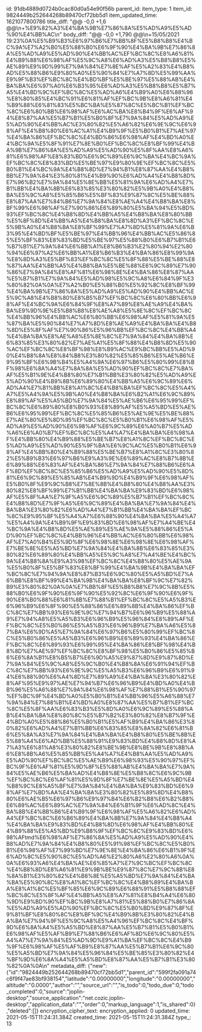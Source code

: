id: 91db4889d0724b0cac80d0a54e90f56b
parent_id: 
item_type: 1
item_id: 9824449b252644268b89470cf72bb5d1
item_updated_time: 1621077800786
title_diff: "@@ -0,0 +1,6 @@\\n+%E9%82%A3%E4%BA%9B%E7%86%8A%E5%AD%A9%E5%AD%90%E4%BB%AC\\n"
body_diff: "@@ -0,0 +1,790 @@\\n+15/05/2021 19:23%0A%E5%B9%B3%E6%97%B6%E7%BB%8F%E5%B8%B8%E4%BC%9A%E7%A2%B0%E5%88%B0%E6%9F%90%E4%BA%9B%E7%86%8A%E5%AD%A9%E5%AD%90%E4%BB%AC%EF%BC%8C%E8%A6%81%E4%B9%88%E6%98%AF%E5%9C%A8%E6%AD%A3%E5%B8%B8%E5%AE%89%E9%9D%99%E7%9A%84%E7%8E%AF%E5%A2%83%E4%B8%AD%E5%88%B6%E9%80%A0%E5%90%84%E7%A7%8D%E5%99%AA%E9%9F%B3%EF%BC%8C%E4%BD%BF%E5%BE%97%E5%88%AB%E4%BA%BA%E6%97%A0%E6%B3%95%E6%AD%A3%E5%B8%B8%E5%B7%A5%E4%BD%9C%EF%BC%8C%E5%AD%A6%E4%B9%A0%E6%88%96%E8%80%85%E4%BC%91%E6%81%AF%EF%BC%9B%E8%A6%81%E4%B9%88%E6%81%83%E5%BC%BA%E5%87%8C%E5%BC%B1%EF%BC%8C%E6%80%BB%E6%98%AF%E6%AC%BA%E8%B4%9F%E6%AF%94%E8%87%AA%E5%B7%B1%E5%B0%8F%E7%9A%84%E5%AD%A9%E5%AD%90%E4%BB%AC%E3%80%82%E5%A6%82%E6%9E%9C%E6%98%AF%E4%B8%80%E6%AC%A1%E4%B9%9F%E5%B0%B1%E7%AE%97%E4%BA%86%EF%BC%8C%E4%BD%86%E6%98%AF%E4%BD%A0%E4%BC%9A%E5%8F%91%E7%8E%B0%EF%BC%8C%E8%BF%99%E4%BA%9B%E7%86%8A%E5%AD%A9%E5%AD%90%E5%8F%AA%E8%A6%81%E6%98%AF%E8%83%BD%E6%9C%89%E6%9C%BA%E4%BC%9A%EF%BC%8C%E8%83%BD%E5%BE%97%E9%80%9E%EF%BC%8C%E5%B0%B1%E4%BC%9A%E4%B8%8D%E7%94%B1%E8%87%AA%E4%B8%BB%E7%9A%84%E3%80%81%E4%B9%90%E6%AD%A4%E4%B8%8D%E7%96%B2%E7%9A%84%E5%8E%BB%E5%81%9A%E6%AD%A4%E7%B1%BB%E4%BA%8B%E6%83%85%E3%80%82%E5%9B%A0%E4%B8%BA%E5%9C%A8%E5%85%B6%E5%BF%83%E9%87%8C%E5%BE%88%E8%87%AA%E7%84%B6%E7%9A%84%E8%AE%A4%E4%B8%BA%E8%BF%99%E6%98%AF%E7%90%86%E6%89%80%E5%BA%94%E5%BD%93%EF%BC%8C%E4%B8%8D%E4%BB%A5%E4%B8%BA%E8%80%BB%E5%8F%8D%E4%BB%A5%E4%B8%BA%E8%8D%A3%EF%BC%8C%E5%9B%A0%E4%B8%BA%E8%BF%99%E7%A7%8D%E5%81%9A%E6%B3%95%E4%BD%BF%E5%BE%97%E4%BB%96%E4%BB%AC%E5%86%85%E5%BF%83%E8%83%BD%E5%BE%97%E5%88%B0%E6%B7%B1%E6%B7%B1%E7%9A%84%E6%BB%A1%E8%B6%B3%E2%80%94%E2%80%94%E6%97%A2%E6%BB%A1%E8%B6%B3%E4%BA%86%E8%99%9A%E8%8D%A3%E5%BF%83%EF%BC%8C%E5%8F%88%E5%BE%88%E8%87%AA%E4%BB%A5%E4%B8%BA%E5%BE%88%E6%9C%89%E7%90%86%E7%9A%84%E8%AF%81%E6%98%8E%E4%BA%86%E8%87%AA%E5%B7%B1%E7%9A%84%E5%AD%98%E5%9C%A8%E6%84%9F%E3%80%82%0A%0A%E7%A2%B0%E5%88%B0%E5%92%8C%E8%BF%99%E4%BA%9B%E7%86%8A%E5%AD%A9%E5%AD%90%E4%BB%AC%E5%9C%A8%E4%B8%80%E8%B5%B7%EF%BC%8C%E6%80%BB%E6%98%AF%E4%BC%9A%E6%84%9F%E8%A7%89%E8%AE%A9%E4%BA%BA%E9%9D%9E%E5%B8%B8%E8%AE%A8%E5%8E%8C%EF%BC%8C%E4%BB%96%E4%BB%AC%E6%80%BB%E6%98%AF%E5%81%9A%E5%87%BA%E5%90%84%E7%A7%8D%E8%AE%A9%E4%BA%BA%E4%B8%8D%E5%8F%AF%E7%90%86%E5%96%BB%EF%BC%8C%E4%BB%A4%E4%BA%BA%E8%AE%A8%E5%8E%8C%E7%9A%84%E4%BA%8B%E6%83%85%E3%80%82%E7%AE%A1%E5%8F%88%E4%B8%8D%E5%90%AC%EF%BC%8C%E8%BF%98%E8%B9%AC%E9%BC%BB%E5%AD%90%E4%B8%8A%E8%84%B8%E3%80%82%E5%85%B6%E5%AE%B6%E9%95%BF%E6%9B%B4%E5%A4%9A%E6%97%B6%E5%80%99%E8%BF%98%E6%8A%A4%E7%8A%8A%E5%AD%90%EF%BC%8C%E7%BA%AF%E5%B1%9E%E4%B8%80%E7%B1%BB%E3%80%82%E5%AD%A9%E5%AD%90%E4%B9%8B%E6%89%80%E4%BB%A5%E6%9C%89%E6%AD%A4%E7%B1%BB%E8%A1%8C%E4%B8%BA%EF%BC%8C%E5%A4%A7%E5%A4%9A%E5%9B%A0%E4%B8%BA%E6%B2%A1%E6%9C%89%E8%89%AF%E5%A5%BD%E7%9A%84%E5%AE%B6%E6%95%99%EF%BC%8C%E6%89%80%E8%B0%93%E8%89%AF%E5%A5%BD%E5%AE%B6%E6%95%99%EF%BC%8C%E5%85%B6%E5%AE%9E%E5%BE%88%E7%AE%80%E5%8D%95%EF%BC%8C%E5%B0%B1%E6%98%AF%E5%AD%A9%E5%AD%90%E6%98%AF%E6%9C%89%E6%A0%B7%E5%AD%A6%E6%A0%B7%EF%BC%8C%E5%A4%A7%E4%BA%BA%E6%98%AF%E4%BB%80%E4%B9%88%E5%BE%B7%E8%A1%8C%EF%BC%8C%E5%AD%A9%E5%AD%90%E5%9F%BA%E6%9C%AC%E5%B0%B1%E6%98%AF%E4%BB%80%E4%B9%88%E5%BE%B7%E8%A1%8C%E3%80%82%E5%B9%B3%E6%97%B6%E9%A3%9E%E6%89%AC%E8%B7%8B%E6%89%88%E6%83%AF%E4%BA%86%E7%9A%84%E7%88%B6%E6%AF%8D%EF%BC%8C%E5%85%B6%E5%AD%A9%E5%AD%90%E5%8D%81%E6%9C%89%E5%85%AB%E4%B9%9D%E4%B9%9F%E6%98%AF%E5%B0%8F%E9%9C%B8%E7%8E%8B%E4%B8%80%E4%B8%AA%E3%80%82%E8%BF%99%E7%B1%BB%E4%BA%BA%E9%83%BD%E6%98%AF%E5%8F%AA%E7%9F%A5%E6%9C%89%E5%B7%B1%EF%BC%8C%E4%B8%8D%E7%9F%A5%E6%9C%89%E4%BA%BA%E7%9A%84%E4%BA%BA%E3%80%82%E6%AD%A4%E7%B1%BB%E4%BA%BA%EF%BC%8C%E9%95%BF%E5%A4%A7%E6%88%90%E4%BA%BA%E5%A4%A7%E5%A4%9A%E4%B9%9F%E9%83%BD%E6%98%AF%E7%A4%BE%E4%BC%9A%E4%B8%8D%E5%AE%89%E5%AE%9A%E5%88%86%E5%AD%90%EF%BC%8C%E4%BB%96%E4%BB%AC%E6%80%BB%E6%98%AF%E7%A0%B4%E5%9D%8F%E6%98%8E%E6%98%8E%E6%98%AF%E7%BE%8E%E5%A5%BD%E7%9A%84%E4%BA%8B%E6%83%85%E3%80%82%E6%89%80%E4%BB%A5%E5%9C%A8%E7%A4%BE%E4%BC%9A%E4%B8%8A%E9%A3%98%EF%BC%8C%E4%B8%80%E5%AE%9A%E5%B0%8F%E5%BF%83%E8%BF%99%E4%BA%9B%E4%BA%BA%EF%BC%8C%E7%94%9A%E8%87%B3%E6%9C%80%E5%A5%BD%E7%A6%BB%E8%BF%99%E4%BA%9B%E4%BA%BA%E8%BF%9C%E7%82%B9%E3%80%82%0A%0A%E7%BB%8F%E5%B8%B8%E7%9C%8B%E5%88%B0%E6%9F%90%E6%9F%90%E5%92%8C%E6%9F%90%E6%9F%90%E8%B0%88%E6%81%8B%E7%88%B1%EF%BC%8C%E5%A5%B3%E6%96%B9%E6%8F%90%E5%88%86%E6%89%8B%E4%BA%86%EF%BC%8C%E7%BB%93%E6%9E%9C%E7%94%B7%E6%96%B9%E5%88%A9%E7%94%A8%E5%A5%B3%E6%96%B9%E5%96%84%E8%89%AF%EF%BC%8C%E5%B0%86%E5%A5%B3%E6%96%B9%E7%BA%A6%E5%87%BA%E6%9D%A5%E7%9A%84%E6%97%B6%E5%80%99%EF%BC%8C%E5%B0%86%E5%A5%B3%E6%96%B9%E6%89%93%E4%BA%86%EF%BC%8C%E6%89%93%E6%99%95%E4%BA%86%E8%BF%98%E4%B8%8D%E7%AE%97%EF%BC%8C%E8%BF%98%E5%B0%86%E5%85%B6%E6%8A%B1%E8%B5%B7%E6%9D%A5%E9%87%8D%E9%87%8D%E7%9A%84%E5%9C%A8%E5%9C%B0%E4%B8%8A%E6%91%94%EF%BC%8C%E7%BB%93%E6%9E%9C%E5%A5%B3%E6%96%B9%E6%91%94%E6%88%90%E6%A4%8D%E7%89%A9%E4%BA%BA%E3%80%82%E8%AF%95%E9%97%AE%E7%94%B7%E6%96%B9%E4%BD%A0%E4%BB%96%E5%A6%88%E7%9A%84%E6%98%AF%E7%88%B1%E5%90%97%EF%BC%9F%E4%BD%A0%E5%B0%B1%E4%BB%96%E5%A6%88%E7%9A%84%E7%88%B1%E4%BD%A0%E8%87%AA%E5%B7%B1%EF%BC%8C%E5%8F%AA%E6%83%B3%E5%8D%A0%E6%9C%89%E5%88%AB%E4%BA%BA%E8%80%8C%E5%B7%B2%E3%80%82%E8%B7%9F%E4%BD%A0%E5%88%86%E5%B0%B1%E5%AF%B9%E4%BA%86%E3%80%82%E6%AD%A4%E7%B1%BB%E6%83%85%E8%8A%82%E6%81%B6%E5%8A%A3%E7%9A%84%E4%BA%BA%E4%B8%80%E5%BE%8B%E5%88%A4%E6%AD%BB%E5%88%91%E9%83%BD%E4%B8%8D%E8%A7%A3%E6%81%A8%E3%80%82%E8%BE%9B%E8%BE%9B%E8%8B%A6%E8%8B%A6%E5%85%BB%E5%A4%A7%E4%B8%AA%E5%AD%A9%E5%AD%90%EF%BC%8C%E5%AE%B9%E6%98%93%E5%90%97%EF%BC%9F%E6%AF%81%E5%9D%8F%E5%88%AB%E4%BA%BA%E7%9A%84%E5%AE%B6%E5%BA%AD%E4%B8%8E%E5%B8%8C%E6%9C%9B%EF%BC%8C%E6%AF%81%E5%9D%8F%E7%BE%8E%E5%A5%BD%E4%B8%9C%E8%A5%BF%E7%9A%84%E4%BA%BA%E9%83%BD%E6%98%AF%E7%BD%AA%E4%BA%BA%E3%80%82%E5%89%8D%E4%B8%80%E6%AE%B5%E6%97%B6%E9%97%B4%E6%B2%B8%E6%B2%B8%E6%89%AC%E6%89%AC%E7%9A%84%E6%B1%9F%E6%AD%8C%E4%BA%8B%E4%BB%B6%E4%B9%9F%E6%98%AF%E5%A6%82%E6%AD%A4%EF%BC%8C%E6%B6%89%E4%BA%8B%E7%9A%84%E4%B8%A4%E4%BA%BA%E9%83%BD%E4%B8%8D%E6%98%AF%E4%BB%80%E4%B9%88%E5%A5%BD%E9%B8%9F%EF%BC%8C%E9%83%BD%E6%98%AFtmd%E6%98%AF%E7%86%8A%E5%AD%A9%E5%AD%90%E4%B8%AD%E7%9A%84%E4%B8%80%E5%91%98%EF%BC%8C%E5%B0%B1%E6%98%AF%E7%99%BD%E7%9E%8E%E4%BA%86%E6%B1%9F%E6%AD%8C%E5%90%8C%E5%AD%A6%E2%80%A6%E2%80%A6%0A%0A%E6%93%A6%E4%BA%AE%E6%85%A7%E7%9C%BC%EF%BC%8C%E4%B8%8D%E8%A6%81%E9%9B%BE%E9%87%8C%E7%9C%8B%E8%8A%B1%E3%80%82%E4%B8%8E%E5%A5%BD%E7%9A%84%E4%BA%BA%E5%90%8C%E8%A1%8C%EF%BC%8C%E4%B8%89%E4%BA%BA%E8%A1%8C%E5%BF%85%E6%9C%89%E6%88%91%E5%B8%88%EF%BC%8C%E5%8F%AF%E4%BB%A5%E8%A7%81%E8%B4%A4%E6%80%9D%E9%BD%90%EF%BC%9B%E8%A7%81%E5%88%B0%E7%86%8A%E5%AD%A9%E5%AD%90%EF%BC%8C%E5%B0%BD%E9%87%8F%E9%81%BF%E8%80%8C%E8%BF%9C%E4%B9%8B%E3%80%82%E4%BA%BA%E7%94%9F%E5%9C%A8%E5%A4%96%EF%BC%8C%E4%BF%9D%E6%8A%A4%E5%A5%BD%E8%87%AA%E5%B7%B1%E5%B0%B1%E6%98%AF%E5%AF%B9%E7%88%B6%E6%AF%8D%E6%9C%80%E5%A4%A7%E7%9A%84%E5%AD%9D%E9%A1%BA%EF%BC%8C%E4%B9%9F%E6%98%AF%E5%AF%B9%E8%87%AA%E5%B7%B1%E6%9C%80%E5%A5%BD%E7%9A%84%E5%96%84%E5%BE%85%E3%80%82%E4%BF%9D%E6%8A%A4%E5%A5%BD%E8%87%AA%E5%B7%B1%E3%80%82%0A%0A\\n"
metadata_diff: {"new":{"id":"9824449b252644268b89470cf72bb5d1","parent_id":"599f2fa091a74c6f9f47ae83bf938154","latitude":"0.00000000","longitude":"0.00000000","altitude":"0.0000","author":"","source_url":"","is_todo":0,"todo_due":0,"todo_completed":0,"source":"joplin-desktop","source_application":"net.cozic.joplin-desktop","application_data":"","order":0,"markup_language":1,"is_shared":0},"deleted":[]}
encryption_cipher_text: 
encryption_applied: 0
updated_time: 2021-05-15T11:24:31.384Z
created_time: 2021-05-15T11:24:31.384Z
type_: 13